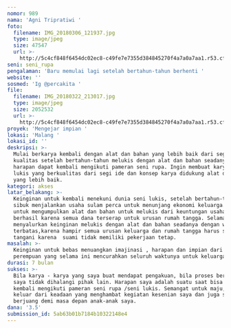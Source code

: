 ```yaml
---
nomor: 989
nama: 'Agni Tripratiwi '
foto:
  filename: IMG_20180306_121937.jpg
  type: image/jpeg
  size: 47547
  url: >-
    http://5c4cf848f6454dc02ec8-c49fe7e7355d384845270f4a7a0a7aa1.r53.cf2.rackcdn.com/1449efb5-7d49-4e8b-8321-625af1f115e7/IMG_20180306_121937.jpg
seni: seni_rupa
pengalaman: 'Baru memulai lagi setelah bertahun-tahun berhenti '
website: ''
sosmed: 'Ig @percakita '
file:
  filename: IMG_20180322_213017.jpg
  type: image/jpeg
  size: 2052532
  url: >-
    http://5c4cf848f6454dc02ec8-c49fe7e7355d384845270f4a7a0a7aa1.r53.cf2.rackcdn.com/eda00bc9-017e-4d77-8b81-94a11f20e76d/IMG_20180322_213017.jpg
proyek: 'Mengejar impian '
lokasi: 'Malang '
lokasi_id: ''
deskripsi: >-
  Mulai berkarya kembali dengan alat dan bahan yang lebih baik dari segi
  kualitas setelah bertahun-tahun melukis dengan alat dan bahan seadanya, dengan
  harapan dapat kembali mengikuti pameran seni rupa. Ingin membuat karya seni
  lukis yang berkualitas dari segi ide dan konsep karya didukung alat dan bahan
  yang lebih baik. 
kategori: akses
latar_belakang: >-
  Keinginan untuk kembali menekuni dunia seni lukis, setelah bertahun-tahun
  sibuk menjalankan usaha sulam perca untuk menunjang ekonomi keluarga. Harapan
  untuk mengumpulkan alat dan bahan untuk melukis dari keuntungan usaha tidak
  berhasil karena semua dana terserap untuk urusan rumah tangga. Selama ini
  menyalurkan keinginan melukis dengan alat dan bahan seadanya dengan waktu yang
  terbatas,karena hampir semua urusan keluarga dan rumah tangga harus saya
  tangani karena  suami tidak memiliki pekerjaan tetap. 
masalah: >-
  Keinginan untuk bebas menuangkan imajinasi , harapan dan impian dari seorang
  perempuan yang selama ini mencurahkan seluruh waktunya untuk keluarga. 
durasi: 7 bulan
sukses: >-
  Bila karya - karya yang saya buat mendapat pengakuan, bila proses berkarya
  saya tidak dihalangi pihak lain. Harapan saya adalah suatu saat bisa aktif
  kembali mengikuti pameran seni rupa /seni lukis. Semangat untuk maju, untuk
  keluar dari keadaan yang menghambat kegiatan kesenian saya dan juga semangat
  berjuang demi masa depan anak-anak saya. 
dana: '3.5'
submission_id: 5ab63b01b7184b10322148e4
---
```

